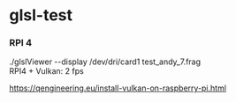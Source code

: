 # glsl-test

### RPI 4

./glslViewer --display /dev/dri/card1 test_andy_7.frag  
RPI4 + Vulkan: 2 fps

https://qengineering.eu/install-vulkan-on-raspberry-pi.html
